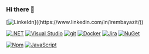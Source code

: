 ### Hi there 👋

[![LinkeIdn]([https://badgen.net/badge/icon/twitter?icon=twitter&label](https://upload.wikimedia.org/wikipedia/commons/c/ca/LinkedIn_logo_initials.png))]((https://www.linkedin.com/in/irembayazit/))


[![.NET](https://img.shields.io/badge/--512BD4?logo=.net&logoColor=ffffff)](https://dotnet.microsoft.com/)
[![Visual Studio](https://img.shields.io/badge/--6C33AF?logo=visual%20studio)](https://visualstudio.microsoft.com/)
[![git](https://badgen.net/badge/icon/git?icon=git&label)](https://git-scm.com)
[![Docker](https://badgen.net/badge/icon/docker?icon=docker&label)](https://https://docker.com/)
[![Jira](https://badgen.net/badge/icon/jira?icon=jira&label)](https://https://jira.com/)
[![NuGet](https://badgen.net/badge/icon/nuget?icon=nuget&label)](https://https://nuget.org/)

[![Npm](https://badgen.net/badge/icon/npm?icon=npm&label)](https://https://npmjs.com/)
[![JavaScript](https://img.shields.io/badge/--F7DF1E?logo=javascript&logoColor=000)](https://www.javascript.com/)

<!--
**irembayazit/irembayazit** is a ✨ _special_ ✨ repository because its `README.md` (this file) appears on your GitHub profile.

Here are some ideas to get you started:

- 🔭 I’m currently working on ...
- 🌱 I’m currently learning ...
- 👯 I’m looking to collaborate on ...
- 🤔 I’m looking for help with ...
- 💬 Ask me about ...
- 📫 How to reach me: ...
- 😄 Pronouns: ...
- ⚡ Fun fact: ...
-->
